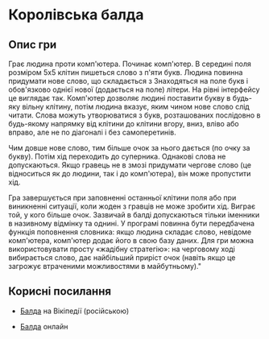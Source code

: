 # Королівська балда

## Опис гри

Грає людина проти комп'ютера. Починає комп'ютер. В середині поля розміром 5х5 клітин пишеться слово з п'яти букв. Людина повинна придумати нове слово, що складається з Знаходяться на поле букв і обов'язково однієї нової (додається на поле) літери.
На рівні інтерфейсу це виглядає так. Комп'ютер дозволяє людині поставити букву в будь-яку вільну клітину, потім людина вказує, яким чином нове слово слід читати. Слова можуть утворюватися з букв, розташованих послідовно в будь-якому напрямку від клітини до клітини вгору, вниз, вліво або вправо, але не по діагоналі і без самоперетинів.

Чим довше нове слово, тим більше очок за нього дається (по очку за букву). Потім хід переходить до суперника. Однакові слова не допускаються. Якщо гравець не в змозі придумати чергове слово (це відноситься як до людини, так і до комп'ютера), він може пропустити хід.

Гра завершується при заповненні останньої клітини поля або при виникненні ситуації, коли жоден з гравців не може зробити хід. Виграє той, у кого більше очок.
Зазвичай в балді допускаються тільки іменники в називному відмінку та однині. У програмі повинна бути передбачена функція поповнення словника: якщо людина складає слово, невідоме комп'ютера, комп'ютер додає його в свою базу даних. Для гри можна використовувати просту «жадібну стратегію»: на черговому ході вибирається слово, дає найбільший приріст очок (навіть якщо це загрожує втраченими можливостями в майбутньому)."

## Корисні посилання

- [Балда](https://ru.wikipedia.org/wiki/%D0%91%D0%B0%D0%BB%D0%B4%D0%B0_(%D0%B8%D0%B3%D1%80%D0%B0)) на Вікіпедії (російською)

- [Балда](https://balda.org.ua/) онлайн
